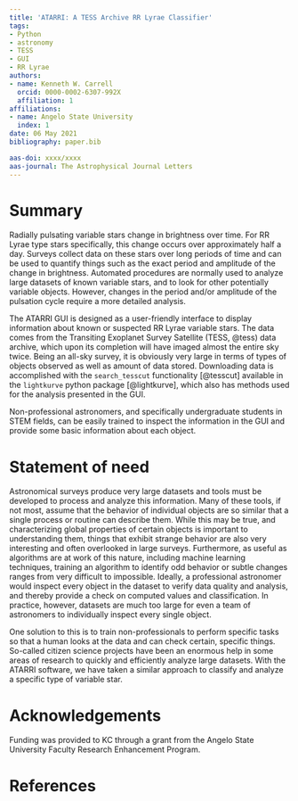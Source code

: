 ```yaml
---
title: 'ATARRI: A TESS Archive RR Lyrae Classifier'
tags:
- Python
- astronomy
- TESS
- GUI
- RR Lyrae
authors:
- name: Kenneth W. Carrell
  orcid: 0000-0002-6307-992X
  affiliation: 1
affiliations:
- name: Angelo State University
  index: 1
date: 06 May 2021
bibliography: paper.bib

aas-doi: xxxx/xxxx
aas-journal: The Astrophysical Journal Letters
---
```


# Summary

Radially pulsating variable stars change in brightness over time. For
RR Lyrae type stars specifically, this change occurs over
approximately half a day. Surveys collect data on these stars
over long periods of time and can be used to quantify things such as
the exact period and amplitude of the change in brightness. Automated
procedures are normally used to analyze large datasets of known variable
stars, and to look for other potentially variable objects. However,
changes in the period and/or amplitude of the pulsation cycle require
a more detailed analysis.

The ATARRI GUI is designed as a user-friendly interface to display
information about known or suspected RR Lyrae variable stars. The data
comes from the Transiting Exoplanet Survey Satellite (TESS, @tess) data
archive, which upon its completion will have 
imaged almost the entire sky twice. Being an all-sky survey, it is 
obviously very large in terms of types of objects observed as well as
amount of data stored. Downloading data is accomplished with the
`search_tesscut` functionality [@tesscut] available in the
`lightkurve` python package [@lightkurve], which also has methods used 
for the analysis presented in the GUI.

Non-professional astronomers, and specifically
undergraduate students in STEM fields, can be easily trained to
inspect the information in the GUI and provide some basic information
about each object.

# Statement of need

Astronomical surveys produce very large datasets and tools must be
developed to process and analyze this information. Many of these
tools, if not most, assume that the behavior of individual objects are
so similar that a single process or routine can describe them. While
this may be true, and characterizing global properties of certain
objects is important to understanding them, things that exhibit
strange behavior are also very interesting and often overlooked in
large surveys. Furthermore, as useful as algorithms are at work of
this nature, including machine learning techniques, training an
algorithm to identify odd behavior or subtle changes ranges from very
difficult to impossible. Ideally, a professional astronomer would
inspect every object in the dataset to verify data quality and
analysis, and thereby provide a check on computed values and
classification. In practice, however, datasets are much too large for
even a team of astronomers to individually inspect every single
object.

One solution to this is to train non-professionals to perform specific
tasks so that a human looks at the data and can check certain,
specific things. So-called citizen science projects have been an
enormous help in some areas of research to quickly and efficiently
analyze large datasets. With the ATARRI software, we have taken a
similar approach to classify and analyze a specific type of variable
star.

# Acknowledgements

Funding was provided to KC through a grant from the Angelo State
University Faculty Research Enhancement Program.

# References
